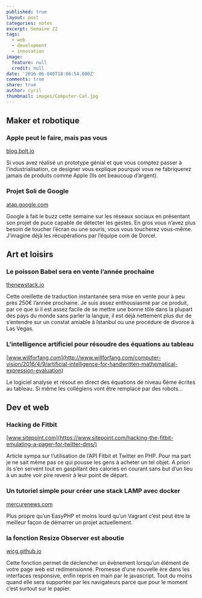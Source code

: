 ```yaml
---
published: true
layout: post
categories: notes
excerpt: Semaine 22
tags:
  - web
  - development
  - innovation
image:
  feature: null
  credit: null
date: '2016-06-040T18:06:54.000Z'
comments: true
share: true
author: cyril
thumbnail: images/Computer-Cat.jpg
---
```

## Maker et robotique

### Apple peut le faire, mais pas vous
[blog.bolt.io](https://blog.bolt.io/no-you-cant-manufacture-that-like-apple-does-93bea02a3bbf#.ratyui4ij)

Si vous avez réalisé un prototype génial et que vous comptez passer à l’industrialisation, ce designer vous explique pourquoi vous ne fabriquerez jamais de produits comme Apple (Ils ont beaucoup d’argent).

### Projet Soli de Google
[atap.google.com](https://atap.google.com/soli/)

Google à fait le buzz cette semaine sur les réseaux sociaux en présentant son projet de puce capable de détecter les gestes. En gros vous n’avez plus besoin de toucher l’écran ou une souris, vous vous toucherez vous-même. J’imagine déjà les récupérations par l’équipe com de Dorcel.

## Art et loisirs

### Le poisson Babel sera en vente l’année prochaine
[thenewstack.io](http://thenewstack.io/smart-wearable-ear-device-translates-foreign-languages-almost-instantly/)

Cette oreillette de traduction instantanée sera mise en vente pour à peu près 250€ l’année prochaine. Je suis assez enthousiasmé par ce produit, par ce que si il est assez facile de se mettre une bonne tôle dans la plupart des pays du monde sans parler la langue, il est déjà nettement plus dur de s’entendre sur un constat amiable à Istanbul ou une procédure de divorce à Las Vegas.

### L'intelligence artificiel pour résoudre des équations au tableau
[www.willforfang.com](http://www.willforfang.com/computer-vision/2016/4/9/artificial-intelligence-for-handwritten-mathematical-expression-evaluation)

Le logiciel analyse et résout en direct des équations de niveau 6ème écrites au tableau. Si même les collégiens vont être remplacé par des robots...

## Dev et web

### Hacking de Fitbit
[www.sitepoint.com](https://www.sitepoint.com/hacking-the-fitbit-emulating-a-pager-for-twitter-dms/)

Article sympa sur l’utilisation de l’API Fitbit et Twitter en PHP. Pour ma part je ne sait même pas ce qui pousse les gens à acheter un tel objet. A priori ils s’en servent tout en gaspillant des calories en courant sans but d’un lieu à un autre voir pire revenir à leur point de départ.

### Un tutoriel simple pour créer une stack LAMP avec docker
[mercurenews.com](https://mercurenews.com/fr/lemp-stack-90-secondes-docker/)

Plus propre qu’un EasyPHP et moins lourd qu’un Vagrant c’est peut être la meilleur façon de démarrer un projet actuellement. 

### la fonction Resize Observer est aboutie
[wicg.github.io](https://wicg.github.io/ResizeObserver/)

Cette fonction permet de déclencher un évènement lorsqu’un élément de votre page web est redimensionné. Promesse d’une nouvelle ère dans les interfaces responsive, enfin repris en main par le javascript. Tout du moins quand elle sera supportée par les navigateurs parce que pour le moment c’est surtout sur le papier.
